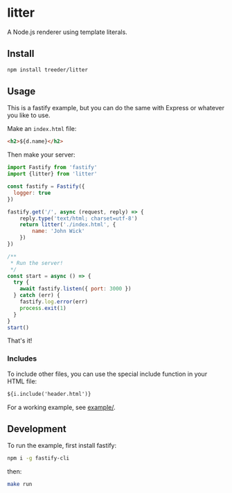 # litter

A Node.js renderer using template literals.

## Install

```sh
npm install treeder/litter
```

## Usage

This is a fastify example, but you can do the same with Express or whatever you like to use.

Make an `index.html` file:

```html
<h2>${d.name}</h2>
```

Then make your server:

```js
import Fastify from 'fastify'
import {litter} from 'litter'

const fastify = Fastify({
  logger: true
})

fastify.get('/', async (request, reply) => {
    reply.type('text/html; charset=utf-8')
    return litter('./index.html', {
        name: 'John Wick'
    })
})

/**
 * Run the server!
 */
const start = async () => {
  try {
    await fastify.listen({ port: 3000 })
  } catch (err) {
    fastify.log.error(err)
    process.exit(1)
  }
}
start()
```

That's it!

### Includes

To include other files, you can use the special include function in your HTML file:

```html
${i.include('header.html')}
```

For a working example, see [example/](example/).

## Development

To run the example, first install fastify:

```sh
npm i -g fastify-cli
```

then:

```sh
make run
```
